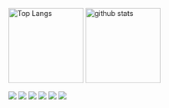 <p align="left"> 
  <img alt="Top Langs" height="150px" src="https://github-readme-stats.vercel.app/api?username=anuraghazra&count_private=true"/>
  <img alt="github stats" height="150px" src="jaydolphxx-readme-status.vercel.app/api?username=jaydolphXX&count_private=true&show_icons=true&show_icons=true&theme=radical" />
</p>

![](https://github-profile-trophy.vercel.app/?username=jaydolphXX&theme=radical&column=7)
![](https://raw.githubusercontent.com/jaydolphXX/jaydolphXX/main/profile-summary-card-output/radical/0-profile-details.svg)
![](https://raw.githubusercontent.com/jaydolphXX/jaydolphXX/main/profile-summary-card-output/radical/1-repos-per-language.svg)
![](https://raw.githubusercontent.com/jaydolphXX/jaydolphXX/main/profile-summary-card-output/radical/2-most-commit-language.svg)
![](https://raw.githubusercontent.com/jaydolphXX/jaydolphXX/main/profile-summary-card-output/radical/3-stats.svg)
![](https://raw.githubusercontent.com/jaydolphXX/jaydolphXX/main/profile-summary-card-output/radical/4-productive-time.svg)
